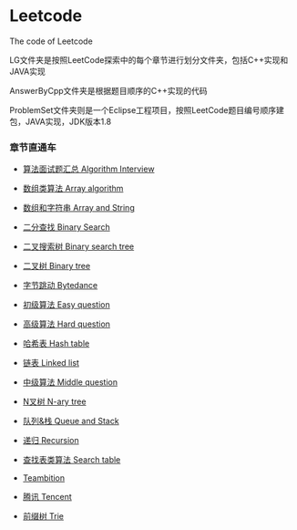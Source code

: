 # Leetcode
The code of Leetcode

LG文件夹是按照LeetCode探索中的每个章节进行划分文件夹，包括C++实现和JAVA实现

AnswerByCpp文件夹是根据题目顺序的C++实现的代码

ProblemSet文件夹则是一个Eclipse工程项目，按照LeetCode题目编号顺序建包，JAVA实现，JDK版本1.8

### 章节直通车

- [算法面试题汇总 Algorithm Interview](https://github.com/ontheway12138/Leetcode/tree/master/LG/Algorithm%20Interview)

- [数组类算法 Array algorithm](https://github.com/ontheway12138/Leetcode/tree/master/LG/Array%20algorithm)

- [数组和字符串 Array and String](https://github.com/ontheway12138/Leetcode/tree/master/LG/Array%20and%20String)

- [二分查找 Binary Search](https://github.com/ontheway12138/Leetcode/tree/master/LG/Binary%20Search)

- [二叉搜索树 Binary search tree](https://github.com/ontheway12138/Leetcode/tree/master/LG/Binary%20search%20tree)

- [二叉树 Binary tree](https://github.com/ontheway12138/Leetcode/tree/master/LG/Binary%20tree)

- [字节跳动 Bytedance](https://github.com/ontheway12138/Leetcode/tree/master/LG/Bytedance)

- [初级算法 Easy question](https://github.com/ontheway12138/Leetcode/tree/master/LG/Easy%20question)

- [高级算法 Hard question](https://github.com/ontheway12138/Leetcode/tree/master/LG/Hard%20question)

- [哈希表 Hash table](https://github.com/ontheway12138/Leetcode/tree/master/LG/Hash%20table)

- [链表 Linked list](https://github.com/ontheway12138/Leetcode/tree/master/LG/Linked%20list)

- [中级算法 Middle question](https://github.com/ontheway12138/Leetcode/tree/master/LG/Middle%20question)

- [N叉树 N-ary tree](https://github.com/ontheway12138/Leetcode/tree/master/LG/N-ary%20tree)

- [队列&栈 Queue and Stack](https://github.com/ontheway12138/Leetcode/tree/master/LG/Queue%20and%20Stack)

- [递归 Recursion](https://github.com/ontheway12138/Leetcode/tree/master/LG/Recursion)

- [查找表类算法 Search table](https://github.com/ontheway12138/Leetcode/tree/master/LG/Search%20table)

- [Teambition](https://github.com/ontheway12138/Leetcode/tree/master/LG/Teambition)

- [腾讯 Tencent](https://github.com/ontheway12138/Leetcode/tree/master/LG/Tencent)

- [前缀树 Trie](https://github.com/ontheway12138/Leetcode/tree/master/LG/Trie) 
